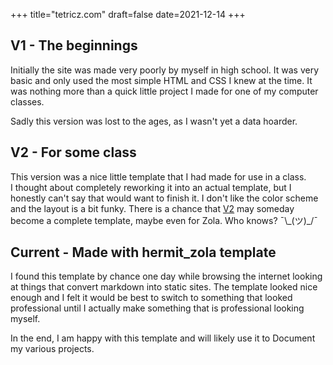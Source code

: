 +++
title="tetricz.com"
draft=false
date=2021-12-14
+++

## V1 - The beginnings

Initially the site was made very poorly by myself in high school. 
It was very basic and only used the most simple HTML and CSS I knew at the time.
It was nothing more than a quick little project I made for one of my computer classes.  

Sadly this version was lost to the ages, as I wasn't yet a data hoarder.

## V2 - For some class

This version was a nice little template that I had made for use in a class.  
I thought about completely reworking it into an actual template, but I honestly can't say that would want to finish it. I don't like the color scheme and the layout is a bit funky. There is a chance that [V2](https://www.tetricz.com/archive/v2/) may someday become a complete template, maybe even for Zola. Who knows? ¯\\\_(ツ)\_/¯

## Current - Made with hermit_zola template

I found this template by chance one day while browsing the internet looking at things that convert markdown into static sites.
The template looked nice enough and I felt it would be best to switch to something that looked professional until I actually make something that is professional looking myself.  

In the end, I am happy with this template and will likely use it to Document my various projects.
